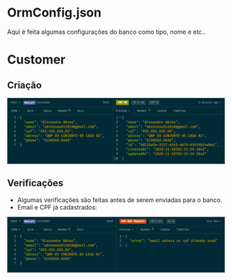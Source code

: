 # OrmConfig.json

Aqui é feita algumas configurações do banco como tipo, nome e etc..

# Customer

## Criação

![Create User](./img/CreateUser.png)

## Verificações

- Algumas verificações são feitas antes de serem enviadas para o banco.
- Email e CPF já cadastrados:

![Create User Error](./img/CreateUserError.png)
